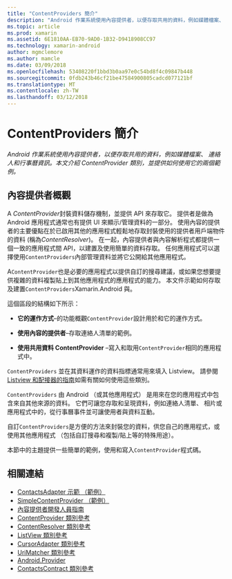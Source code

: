 ```yaml
---
title: "ContentProviders 簡介"
description: "Android 作業系統使用內容提供者，以便存取共用的資料，例如媒體檔案、 連絡人和行事曆資訊。 本文介紹 ContentProvider 類別，並提供如何使用它的兩個範例。"
ms.topic: article
ms.prod: xamarin
ms.assetid: 6E1810AA-EB70-9AD0-1B32-D9418908CC97
ms.technology: xamarin-android
author: mgmclemore
ms.author: mamcle
ms.date: 03/09/2018
ms.openlocfilehash: 53408220f1bbd3b0aa97e0c54bd8f4c09847b448
ms.sourcegitcommit: 0fdb243b46cf21be47584900805cadcd077121bf
ms.translationtype: MT
ms.contentlocale: zh-TW
ms.lasthandoff: 03/12/2018
---
```

# <a name="intro-to-contentproviders"></a>ContentProviders 簡介

_Android 作業系統使用內容提供者，以便存取共用的資料，例如媒體檔案、 連絡人和行事曆資訊。本文介紹 ContentProvider 類別，並提供如何使用它的兩個範例。_


## <a name="content-providers-overview"></a>內容提供者概觀

A *ContentProvider*封裝資料儲存機制，並提供 API 來存取它。 提供者是做為 Android 應用程式通常也有提供 UI 來顯示/管理資料的一部分。 使用內容的提供者的主要優點在於已啟用其他的應用程式輕鬆地存取封裝使用的提供者用戶端物件的資料 (稱為*ContentResolver*)。 在一起，內容提供者與內容解析程式都提供一個一致的應用程式間 API，以建置及使用簡單的資料存取。 任何應用程式可以選擇使用`ContentProviders`內部管理資料並將它公開給其他應用程式。

A`ContentProvider`也是必要的應用程式以提供自訂的搜尋建議，或如果您想要提供複雜的資料複製貼上到其他應用程式的應用程式的能力。 本文件示範如何存取及建置`ContentProviders`Xamarin.Android 與。

這個區段的結構如下所示：

- **它的運作方式**&ndash;的功能概觀`ContentProvider`設計用於和它的運作方式。

- **使用內容的提供者**&ndash;存取連絡人清單的範例。

- **使用共用資料 ContentProvider** &ndash;寫入和取用`ContentProvider`相同的應用程式中。

`ContentProviders` 並在其資料運作的資料指標通常用來填入 Listview。 請參閱[Listview 和配接器的指南](~/android/user-interface/layouts/list-view/index.md)如需有關如何使用這些類別。

`ContentProviders` 由 Android （或其他應用程式） 是用來在您的應用程式中包含來自其他來源的資料。 它們可讓您存取和呈現資料，例如連絡人清單、 相片或應用程式中的，從行事曆事件並可讓使用者與資料互動。

自訂`ContentProviders`是方便的方法來封裝您的資料，供您自己的應用程式，或使用其他應用程式 （包括自訂搜尋和複製/貼上等的特殊用途）。

本節中的主題提供一些簡單的範例，使用和寫入`ContentProvider`程式碼。



## <a name="related-links"></a>相關連結

- [ContactsAdapter 示範 （範例）](https://developer.xamarin.com/samples/monodroid/PlatformFeatures/ContactsAdapterDemo/)
- [SimpleContentProvider （範例）](https://developer.xamarin.com/samples/monodroid/PlatformFeatures/SimpleContentProvider)
- [內容提供者開發人員指南](http://developer.android.com/guide/topics/providers/content-providers.html)
- [ContentProvider 類別參考](https://developer.xamarin.com/api/type/Android.Content.ContentProvider/)
- [ContentResolver 類別參考](https://developer.xamarin.com/api/type/Android.Content.ContentResolver/)
- [ListView 類別參考](https://developer.xamarin.com/api/type/Android.Widget.ListView/)
- [CursorAdapter 類別參考](https://developer.xamarin.com/api/type/Android.Widget.CursorAdapter/)
- [UriMatcher 類別參考](https://developer.xamarin.com/api/type/Android.Content.UriMatcher/)
- [Android.Provider](https://developer.xamarin.com/api/namespace/Android.Provider/)
- [ContactsContract 類別參考](https://developer.xamarin.com/api/type/Android.Provider.ContactsContract/)
